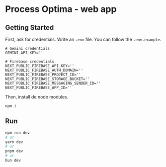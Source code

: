 # Process Optima - web app

## Getting Started

First, ask for credentials. Write an `.env` file. You can follow the `.env.example`.

```
# Gemini credentials
GEMINI_API_KEY=''

# Firebase credentials
NEXT_PUBLIC_FIREBASE_API_KEY=''
NEXT_PUBLIC_FIREBASE_AUTH_DOMAIN=''
NEXT_PUBLIC_FIREBASE_PROJECT_ID=''
NEXT_PUBLIC_FIREBASE_STORAGE_BUCKET=''
NEXT_PUBLIC_FIREBASE_MESSAGING_SENDER_ID=''
NEXT_PUBLIC_FIREBASE_APP_ID=''
```

Then, install de node modules.

```
npm i
```

## Run

```bash
npm run dev
# or
yarn dev
# or
pnpm dev
# or
bun dev
```
